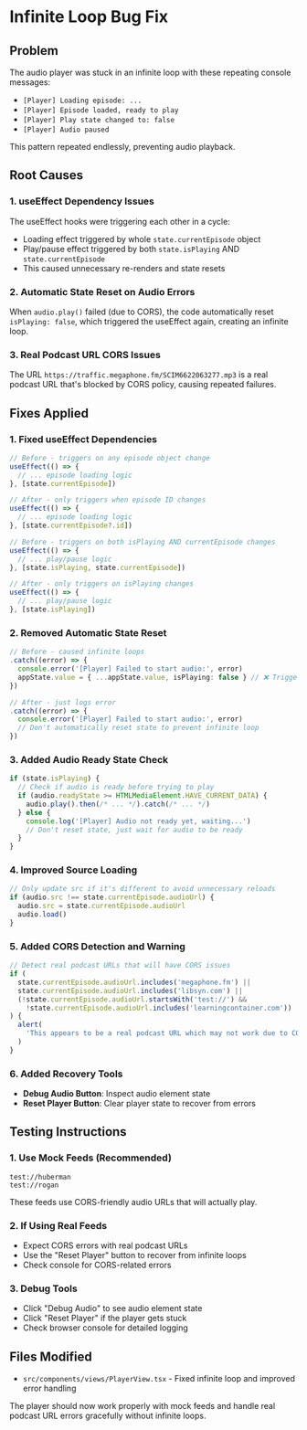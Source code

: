 # Infinite Loop Bug Fix

## Problem

The audio player was stuck in an infinite loop with these repeating console messages:

- `[Player] Loading episode: ...`
- `[Player] Episode loaded, ready to play`
- `[Player] Play state changed to: false`
- `[Player] Audio paused`

This pattern repeated endlessly, preventing audio playback.

## Root Causes

### 1. **useEffect Dependency Issues**

The useEffect hooks were triggering each other in a cycle:

- Loading effect triggered by whole `state.currentEpisode` object
- Play/pause effect triggered by both `state.isPlaying` AND `state.currentEpisode`
- This caused unnecessary re-renders and state resets

### 2. **Automatic State Reset on Audio Errors**

When `audio.play()` failed (due to CORS), the code automatically reset `isPlaying: false`, which triggered the useEffect again, creating an infinite loop.

### 3. **Real Podcast URL CORS Issues**

The URL `https://traffic.megaphone.fm/SCIM6622063277.mp3` is a real podcast URL that's blocked by CORS policy, causing repeated failures.

## Fixes Applied

### 1. **Fixed useEffect Dependencies**

```typescript
// Before - triggers on any episode object change
useEffect(() => {
  // ... episode loading logic
}, [state.currentEpisode])

// After - only triggers when episode ID changes
useEffect(() => {
  // ... episode loading logic
}, [state.currentEpisode?.id])
```

```typescript
// Before - triggers on both isPlaying AND currentEpisode changes
useEffect(() => {
  // ... play/pause logic
}, [state.isPlaying, state.currentEpisode])

// After - only triggers on isPlaying changes
useEffect(() => {
  // ... play/pause logic
}, [state.isPlaying])
```

### 2. **Removed Automatic State Reset**

```typescript
// Before - caused infinite loops
.catch((error) => {
  console.error('[Player] Failed to start audio:', error)
  appState.value = { ...appState.value, isPlaying: false } // ❌ Triggers loop
})

// After - just logs error
.catch((error) => {
  console.error('[Player] Failed to start audio:', error)
  // Don't automatically reset state to prevent infinite loop
})
```

### 3. **Added Audio Ready State Check**

```typescript
if (state.isPlaying) {
  // Check if audio is ready before trying to play
  if (audio.readyState >= HTMLMediaElement.HAVE_CURRENT_DATA) {
    audio.play().then(/* ... */).catch(/* ... */)
  } else {
    console.log('[Player] Audio not ready yet, waiting...')
    // Don't reset state, just wait for audio to be ready
  }
}
```

### 4. **Improved Source Loading**

```typescript
// Only update src if it's different to avoid unnecessary reloads
if (audio.src !== state.currentEpisode.audioUrl) {
  audio.src = state.currentEpisode.audioUrl
  audio.load()
}
```

### 5. **Added CORS Detection and Warning**

```typescript
// Detect real podcast URLs that will have CORS issues
if (
  state.currentEpisode.audioUrl.includes('megaphone.fm') ||
  state.currentEpisode.audioUrl.includes('libsyn.com') ||
  (!state.currentEpisode.audioUrl.startsWith('test://') &&
    !state.currentEpisode.audioUrl.includes('learningcontainer.com'))
) {
  alert(
    'This appears to be a real podcast URL which may not work due to CORS restrictions. Try using test://huberman or test://rogan for demo purposes.'
  )
}
```

### 6. **Added Recovery Tools**

- **Debug Audio Button**: Inspect audio element state
- **Reset Player Button**: Clear player state to recover from errors

## Testing Instructions

### 1. **Use Mock Feeds (Recommended)**

```
test://huberman
test://rogan
```

These feeds use CORS-friendly audio URLs that will actually play.

### 2. **If Using Real Feeds**

- Expect CORS errors with real podcast URLs
- Use the "Reset Player" button to recover from infinite loops
- Check console for CORS-related errors

### 3. **Debug Tools**

- Click "Debug Audio" to see audio element state
- Click "Reset Player" if the player gets stuck
- Check browser console for detailed logging

## Files Modified

- `src/components/views/PlayerView.tsx` - Fixed infinite loop and improved error handling

The player should now work properly with mock feeds and handle real podcast URL errors gracefully without infinite loops.
